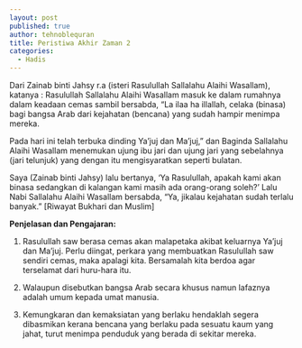 ```yaml
---
layout: post
published: true
author: tehnoblequran
title: Peristiwa Akhir Zaman 2
categories:
  - Hadis
---
```

Dari Zainab binti Jahsy r.a (isteri Rasulullah Sallalahu Alaihi Wasallam), katanya : Rasulullah Sallalahu Alaihi Wasallam masuk ke dalam rumahnya dalam keadaan cemas sambil bersabda, “La ilaa ha illallah, celaka (binasa) bagi bangsa Arab dari kejahatan (bencana) yang sudah hampir menimpa mereka. 

Pada hari ini telah terbuka dinding Ya’juj dan Ma’juj,” dan Baginda Sallalahu Alaihi Wasallam menemukan ujung ibu jari dan ujung jari yang sebelahnya (jari telunjuk) yang dengan itu mengisyaratkan seperti bulatan. 

Saya (Zainab binti Jahsy) lalu bertanya, ‘Ya Rasulullah, apakah kami akan binasa sedangkan di kalangan kami masih ada orang-orang soleh?’ Lalu Nabi Sallalahu Alaihi Wasallam bersabda, “Ya, jikalau kejahatan sudah terlalu banyak.” [Riwayat Bukhari dan Muslim] 

**Penjelasan dan Pengajaran:**

1. Rasulullah saw berasa cemas akan malapetaka akibat keluarnya Ya’juj dan Ma’juj. Perlu diingat, perkara yang membuatkan Rasulullah saw sendiri cemas, maka apalagi kita. Bersamalah kita berdoa agar terselamat dari huru-hara itu.

2. Walaupun disebutkan bangsa Arab secara khusus namun lafaznya adalah umum kepada umat manusia. 

3. Kemungkaran dan kemaksiatan yang berlaku hendaklah segera dibasmikan kerana bencana yang berlaku pada sesuatu kaum yang jahat, turut menimpa penduduk yang berada di sekitar mereka.
